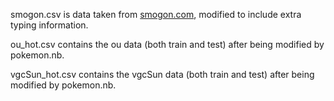 smogon.csv is data taken from [smogon.com](https://www.smogon.com/dex/sm/pokemon/), modified to include extra typing information.

ou_hot.csv contains the ou data (both train and test) after being modified by pokemon.nb.

vgcSun_hot.csv contains the vgcSun data (both train and test) after being modified by pokemon.nb.